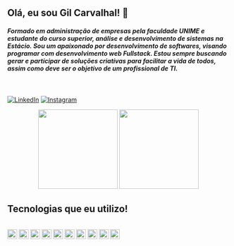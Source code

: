 ## Olá, eu sou Gil Carvalhal! 🤙
##### Formado em administração de empresas pela faculdade UNIME e estudante do curso superior, análise e desenvolvimento de sistemas na Estácio. Sou um apaixonado por desenvolvimento de softwares, visando programar com desenvolvimento web Fullstack. Estou sempre buscando gerar e participar de soluções criativas para facilitar a vida de todos, assim como deve ser o objetivo de um profissional de TI.

<br/>

[![LinkedIn](https://img.shields.io/badge/LinkedIn-0077B5?style=for-the-badge&logo=linkedin&logoColor=white)](https://www.linkedin.com/in/gilberto-carvalhal/) 
[![Instagram](https://img.shields.io/badge/Instagram-E4405F?style=for-the-badge&logo=instagram&logoColor=white)](https://www.instagram.com/gilcarvalhal1/)

 
 <div align="center">
 <a href="https://github.com/GilCarvalhal"></a>
  <img height="180px" src="https://github-readme-stats.vercel.app/api/top-langs/?username=GilCarvalhal&layout=compact&show_icons=true&theme=highcontrast&https://github.com/GilCarvalhal/github-readme-stats">
  <img height="180px" src="https://github-readme-stats.vercel.app/api?username=GilCarvalhal&show_icons=true&theme=highcontrast&https://github.com/GilCarvalhal/github-readme-stats">
 </div>


## Tecnologias que eu utilizo!

<div style="display: inline_block"><br/>
<img align="center" height="22px" alt="JAVA" src="https://img.shields.io/badge/Java-ED8B00?style=for-the-badge&logo=openjdk&logoColor=white"/>
<img align="center" height="22px" alt="SPRINGBOOT" src="https://img.shields.io/badge/Spring-6DB33F?style=for-the-badge&logo=spring&logoColor=white"/>
 <img align="center" height="22px" alt="ANGULAR" src="https://img.shields.io/badge/Angular-DD0031?style=for-the-badge&logo=angular&logoColor=white"/>
<img align="center" height="22px" alt="JAVASCRIPT" src="https://img.shields.io/badge/JavaScript-323330?style=for-the-badge&logo=javascript&logoColor=F7DF1E"/>
 <img align="center" height="22px" alt="TYPESCRIPT" src="https://img.shields.io/badge/TypeScript-007ACC?style=for-the-badge&logo=typescript&logoColor=white"/>
<img align="center" height="22px" alt="HTML5" src="https://img.shields.io/badge/HTML5-E34F26?style=for-the-badge&logo=html5&logoColor=white"/>
<img align="center" height="22px" alt="CSS3" src="https://img.shields.io/badge/CSS3-1572B6?style=for-the-badge&logo=css3&logoColor=white"/>
 <img align="center" height="22px" alt="MYSQL" src="https://img.shields.io/badge/MySQL-00000F?style=for-the-badge&logo=mysql&logoColor=white"/>
<img align="center" height="22px" alt="POSTGRESQL" src="https://img.shields.io/badge/PostgreSQL-316192?style=for-the-badge&logo=postgresql&logoColor=white"/>
<img align="center" height="22px" alt="MONGODB" src="https://img.shields.io/badge/MongoDB-4EA94B?style=for-the-badge&logo=mongodb&logoColor=white"/>
</div><br/>



 
